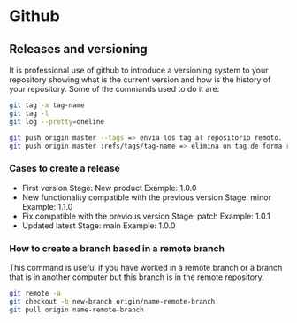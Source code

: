 # Github

## Releases and versioning

It is professional use of github to introduce a versioning system to your repository showing what is the current version and how is the history of your repository. Some of the commands used to do it are:

```bash
git tag -a tag-name
git tag -l
git log --pretty=oneline

git push origin master --tags => envia los tag al repositorio remoto.
git push origin master :refs/tags/tag-name => elimina un tag de forma remota.
```

### Cases to create a release

-   First version
    Stage: New product
    Example: 1.0.0
-   New functionality compatible with the previous version
    Stage: minor
    Example: 1.1.0
-   Fix compatible with the previous version
    Stage: patch
    Example: 1.0.1
-   Updated latest
    Stage: main
    Example: 1.0.0

### How to create a branch based in a remote branch

This command is useful if you have worked in a remote branch or a branch that is in another computer but this branch is in the remote repository.

```bash
git remote -a
git checkout -b new-branch origin/name-remote-branch
git pull origin name-remote-branch
```
